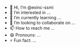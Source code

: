 - 👋 Hi, I’m @exinc-ssmi
- 👀 I’m interested in ...
- 🌱 I’m currently learning ...
- 💞️ I’m looking to collaborate on ...
- 📫 How to reach me ...
- 😄 Pronouns: ...
- ⚡ Fun fact: ...

<!---
exinc-ssmi/exinc-ssmi is a ✨ special ✨ repository because its `README.md` (this file) appears on your GitHub profile.
You can click the Preview link to take a look at your changes.
--->
